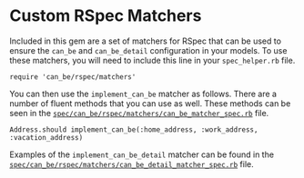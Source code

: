 # Custom RSpec Matchers

Included in this gem are a set of matchers for RSpec that can be used to ensure the `can_be` and `can_be_detail` configuration in your models.  To use these matchers, you will need to include this line in your `spec_helper.rb` file.

`require 'can_be/rspec/matchers'`

You can then use the `implement_can_be` matcher as follows.  There are a number of fluent methods that you can use as well.  These methods can be seen in the [`spec/can_be/rspec/matchers/can_be_matcher_spec.rb`](../spec/can_be/rspec/matchers/can_be_matcher_spec.rb) file.

`Address.should implement_can_be(:home_address, :work_address, :vacation_address)`

Examples of the `implement_can_be_detail` matcher can be found in the [`spec/can_be/rspec/matchers/can_be_detail_matcher_spec.rb`](../spec/can_be/rspec/matchers/can_be_detail_matcher_spec.rb) file.
